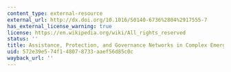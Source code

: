 ```yaml
---
content_type: external-resource
external_url: http://dx.doi.org/10.1016/S0140-6736%2804%2917555-7
has_external_license_warning: true
license: https://en.wikipedia.org/wiki/All_rights_reserved
status: ''
title: Assistance, Protection, and Governance Networks in Complex Emergencies
uid: 572e39e5-74f1-4807-8733-aaef56d85c0c
wayback_url: ''
---
```

